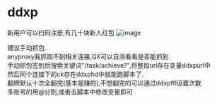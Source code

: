 # ddxp
新用户可以扫码注册,有几十块新人红包
![image](https://github.com/justplayscript/ddxp/blob/main/img0.jpg)

建议手动抓包.    
anyproxy我抓取不到相关连接,QX可以自测看看是否能抓到.    
手动抓包签到后搜索关键词"/task/achieve?",将整段url存在变量ddxpurl中    
然后同个连接下的ck存在ddxphd中就能跑脚本了.    
翻牌默认十次全翻完(基本是赚的),不想翻完的可以通过ddxpffl设置次数    
多账号的用@分割,或者去脚本中修改变量即可
